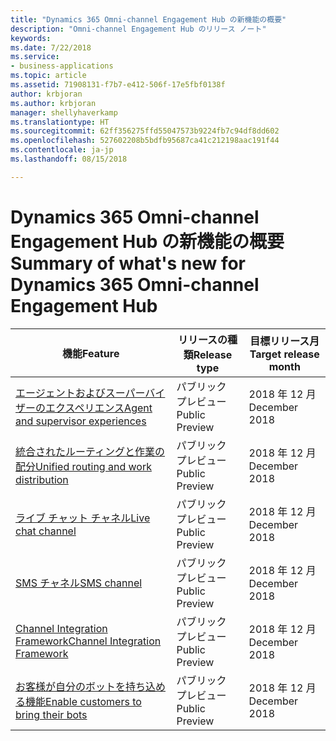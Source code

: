 ```yaml
---
title: "Dynamics 365 Omni-channel Engagement Hub の新機能の概要"
description: "Omni-channel Engagement Hub のリリース ノート"
keywords: 
ms.date: 7/22/2018
ms.service:
- business-applications
ms.topic: article
ms.assetid: 71908131-f7b7-e412-506f-17e5fbf0138f
author: krbjoran
ms.author: krbjoran
manager: shellyhaverkamp
ms.translationtype: HT
ms.sourcegitcommit: 62ff356275ffd55047573b9224fb7c94df8dd602
ms.openlocfilehash: 527602208b5bdfb95687ca41c212198aac191f44
ms.contentlocale: ja-jp
ms.lasthandoff: 08/15/2018

---
```


#  <a name="summary-of-whats-new-for-dynamics-365-omni-channel-engagement-hub"></a><span data-ttu-id="844aa-103">Dynamics 365 Omni-channel Engagement Hub の新機能の概要</span><span class="sxs-lookup"><span data-stu-id="844aa-103">Summary of what's new for Dynamics 365 Omni-channel Engagement Hub</span></span>






| <span data-ttu-id="844aa-104">機能</span><span class="sxs-lookup"><span data-stu-id="844aa-104">Feature</span></span>                                                                                  | <span data-ttu-id="844aa-105">リリースの種類</span><span class="sxs-lookup"><span data-stu-id="844aa-105">Release type</span></span>   | <span data-ttu-id="844aa-106">目標リリース月</span><span class="sxs-lookup"><span data-stu-id="844aa-106">Target release month</span></span> |
|------------------------------------------------------------------------------------------|----------------|----------------------|
| [<span data-ttu-id="844aa-107">エージェントおよびスーパーバイザーのエクスペリエンス</span><span class="sxs-lookup"><span data-stu-id="844aa-107">Agent and supervisor experiences</span></span>](agent-supervisor-experiences.md)                    | <span data-ttu-id="844aa-108">パブリック プレビュー</span><span class="sxs-lookup"><span data-stu-id="844aa-108">Public Preview</span></span> | <span data-ttu-id="844aa-109">2018 年 12 月</span><span class="sxs-lookup"><span data-stu-id="844aa-109">December 2018</span></span>         |
| [<span data-ttu-id="844aa-110">統合されたルーティングと作業の配分</span><span class="sxs-lookup"><span data-stu-id="844aa-110">Unified routing and work distribution</span></span>](unified-routing-work-distribution.md)          | <span data-ttu-id="844aa-111">パブリック プレビュー</span><span class="sxs-lookup"><span data-stu-id="844aa-111">Public Preview</span></span> | <span data-ttu-id="844aa-112">2018 年 12 月</span><span class="sxs-lookup"><span data-stu-id="844aa-112">December 2018</span></span>         |
| [<span data-ttu-id="844aa-113">ライブ チャット チャネル</span><span class="sxs-lookup"><span data-stu-id="844aa-113">Live chat channel</span></span>](chat-channel-omni-channel-engagement-hub.md)                                | <span data-ttu-id="844aa-114">パブリック プレビュー</span><span class="sxs-lookup"><span data-stu-id="844aa-114">Public Preview</span></span> | <span data-ttu-id="844aa-115">2018 年 12 月</span><span class="sxs-lookup"><span data-stu-id="844aa-115">December 2018</span></span>         |
| [<span data-ttu-id="844aa-116">SMS チャネル</span><span class="sxs-lookup"><span data-stu-id="844aa-116">SMS channel</span></span>](sms-channel-omni-channel-engagement-hub.md)                                  | <span data-ttu-id="844aa-117">パブリック プレビュー</span><span class="sxs-lookup"><span data-stu-id="844aa-117">Public Preview</span></span> | <span data-ttu-id="844aa-118">2018 年 12 月</span><span class="sxs-lookup"><span data-stu-id="844aa-118">December 2018</span></span>         |
| [<span data-ttu-id="844aa-119">Channel Integration Framework</span><span class="sxs-lookup"><span data-stu-id="844aa-119">Channel Integration Framework</span></span>](channel-integration-framework.md)                      | <span data-ttu-id="844aa-120">パブリック プレビュー</span><span class="sxs-lookup"><span data-stu-id="844aa-120">Public Preview</span></span> | <span data-ttu-id="844aa-121">2018 年 12 月</span><span class="sxs-lookup"><span data-stu-id="844aa-121">December 2018</span></span>         |
| [<span data-ttu-id="844aa-122">お客様が自分のボットを持ち込める機能</span><span class="sxs-lookup"><span data-stu-id="844aa-122">Enable customers to bring their bots</span></span>](customer-owned-bots-omni-channel-engagement-hub.md) | <span data-ttu-id="844aa-123">パブリック プレビュー</span><span class="sxs-lookup"><span data-stu-id="844aa-123">Public Preview</span></span> | <span data-ttu-id="844aa-124">2018 年 12 月</span><span class="sxs-lookup"><span data-stu-id="844aa-124">December 2018</span></span>         |

